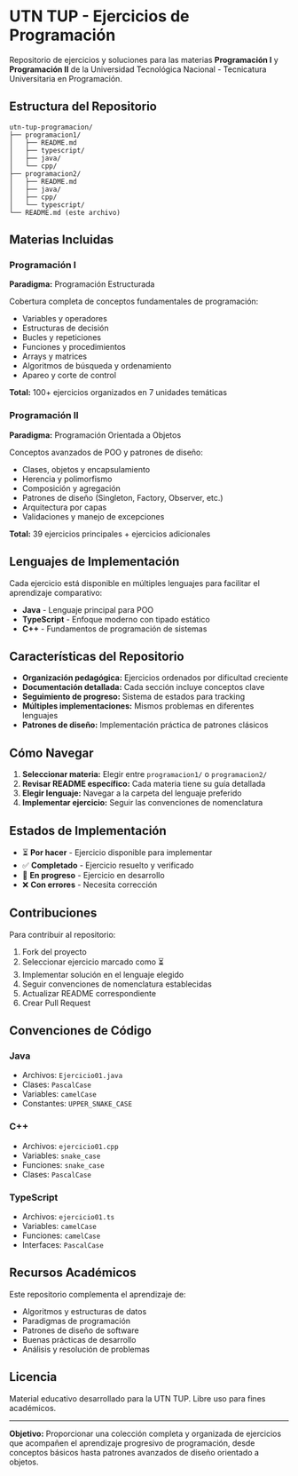 # UTN TUP - Ejercicios de Programación

Repositorio de ejercicios y soluciones para las materias **Programación I** y **Programación II** de la Universidad Tecnológica Nacional - Tecnicatura Universitaria en Programación.

## Estructura del Repositorio

```
utn-tup-programacion/
├── programacion1/
│   ├── README.md
│   ├── typescript/
│   ├── java/
│   └── cpp/
├── programacion2/
│   ├── README.md
│   ├── java/
│   ├── cpp/
│   └── typescript/
└── README.md (este archivo)
```

## Materias Incluidas

### Programación I

**Paradigma:** Programación Estructurada

Cobertura completa de conceptos fundamentales de programación:

- Variables y operadores
- Estructuras de decisión
- Bucles y repeticiones
- Funciones y procedimientos
- Arrays y matrices
- Algoritmos de búsqueda y ordenamiento
- Apareo y corte de control

**Total:** 100+ ejercicios organizados en 7 unidades temáticas

### Programación II

**Paradigma:** Programación Orientada a Objetos

Conceptos avanzados de POO y patrones de diseño:

- Clases, objetos y encapsulamiento
- Herencia y polimorfismo
- Composición y agregación
- Patrones de diseño (Singleton, Factory, Observer, etc.)
- Arquitectura por capas
- Validaciones y manejo de excepciones

**Total:** 39 ejercicios principales + ejercicios adicionales

## Lenguajes de Implementación

Cada ejercicio está disponible en múltiples lenguajes para facilitar el aprendizaje comparativo:

- **Java** - Lenguaje principal para POO
- **TypeScript** - Enfoque moderno con tipado estático
- **C++** - Fundamentos de programación de sistemas

## Características del Repositorio

- **Organización pedagógica:** Ejercicios ordenados por dificultad creciente
- **Documentación detallada:** Cada sección incluye conceptos clave
- **Seguimiento de progreso:** Sistema de estados para tracking
- **Múltiples implementaciones:** Mismos problemas en diferentes lenguajes
- **Patrones de diseño:** Implementación práctica de patrones clásicos

## Cómo Navegar

1. **Seleccionar materia:** Elegir entre `programacion1/` o `programacion2/`
2. **Revisar README específico:** Cada materia tiene su guía detallada
3. **Elegir lenguaje:** Navegar a la carpeta del lenguaje preferido
4. **Implementar ejercicio:** Seguir las convenciones de nomenclatura

## Estados de Implementación

- ⏳ **Por hacer** - Ejercicio disponible para implementar
- ✅ **Completado** - Ejercicio resuelto y verificado
- 🔄 **En progreso** - Ejercicio en desarrollo
- ❌ **Con errores** - Necesita corrección

## Contribuciones

Para contribuir al repositorio:

1. Fork del proyecto
2. Seleccionar ejercicio marcado como ⏳
3. Implementar solución en el lenguaje elegido
4. Seguir convenciones de nomenclatura establecidas
5. Actualizar README correspondiente
6. Crear Pull Request

## Convenciones de Código

### Java

- Archivos: `Ejercicio01.java`
- Clases: `PascalCase`
- Variables: `camelCase`
- Constantes: `UPPER_SNAKE_CASE`

### C++

- Archivos: `ejercicio01.cpp`
- Variables: `snake_case`
- Funciones: `snake_case`
- Clases: `PascalCase`

### TypeScript

- Archivos: `ejercicio01.ts`
- Variables: `camelCase`
- Funciones: `camelCase`
- Interfaces: `PascalCase`

## Recursos Académicos

Este repositorio complementa el aprendizaje de:

- Algoritmos y estructuras de datos
- Paradigmas de programación
- Patrones de diseño de software
- Buenas prácticas de desarrollo
- Análisis y resolución de problemas

## Licencia

Material educativo desarrollado para la UTN TUP. Libre uso para fines académicos.

---

**Objetivo:** Proporcionar una colección completa y organizada de ejercicios que acompañen el aprendizaje progresivo de programación, desde conceptos básicos hasta patrones avanzados de diseño orientado a objetos.
